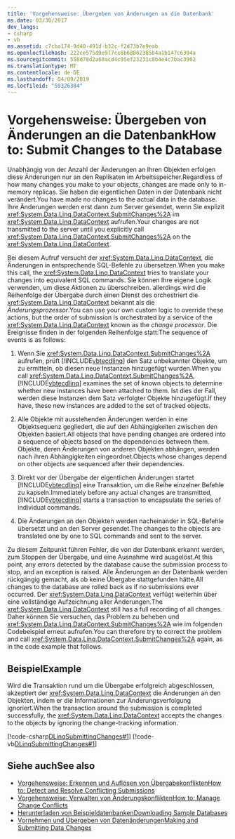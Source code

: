 ```yaml
---
title: 'Vorgehensweise: Übergeben von Änderungen an die Datenbank'
ms.date: 03/30/2017
dev_langs:
- csharp
- vb
ms.assetid: c7cba174-9d40-491d-b32c-f2d73b7e9eab
ms.openlocfilehash: 222ce575d9e977cc8b68862385b4a1b147c6394a
ms.sourcegitcommit: 558d78d2a68acd4c95ef23231c8b4e4c7bac3902
ms.translationtype: MT
ms.contentlocale: de-DE
ms.lasthandoff: 04/09/2019
ms.locfileid: "59326384"
---
```

# <a name="how-to-submit-changes-to-the-database"></a><span data-ttu-id="39e63-102">Vorgehensweise: Übergeben von Änderungen an die Datenbank</span><span class="sxs-lookup"><span data-stu-id="39e63-102">How to: Submit Changes to the Database</span></span>
<span data-ttu-id="39e63-103">Unabhängig von der Anzahl der Änderungen an Ihren Objekten erfolgen diese Änderungen nur an den Replikaten im Arbeitsspeicher.</span><span class="sxs-lookup"><span data-stu-id="39e63-103">Regardless of how many changes you make to your objects, changes are made only to in-memory replicas.</span></span> <span data-ttu-id="39e63-104">Sie haben die eigentlichen Daten in der Datenbank nicht verändert.</span><span class="sxs-lookup"><span data-stu-id="39e63-104">You have made no changes to the actual data in the database.</span></span> <span data-ttu-id="39e63-105">Ihre Änderungen werden erst dann zum Server gesendet, wenn Sie explizit <xref:System.Data.Linq.DataContext.SubmitChanges%2A> im <xref:System.Data.Linq.DataContext> aufrufen.</span><span class="sxs-lookup"><span data-stu-id="39e63-105">Your changes are not transmitted to the server until you explicitly call <xref:System.Data.Linq.DataContext.SubmitChanges%2A> on the <xref:System.Data.Linq.DataContext>.</span></span>  
  
 <span data-ttu-id="39e63-106">Bei diesem Aufruf versucht der <xref:System.Data.Linq.DataContext>, die Änderungen in entsprechende SQL-Befehle zu übersetzen.</span><span class="sxs-lookup"><span data-stu-id="39e63-106">When you make this call, the <xref:System.Data.Linq.DataContext> tries to translate your changes into equivalent SQL commands.</span></span> <span data-ttu-id="39e63-107">Sie können Ihre eigene Logik verwenden, um diese Aktionen zu überschreiben. allerdings wird die Reihenfolge der Übergabe durch einen Dienst des orchestriert die <xref:System.Data.Linq.DataContext> bekannt als die *Änderungsprozessor*.</span><span class="sxs-lookup"><span data-stu-id="39e63-107">You can use your own custom logic to override these actions, but the order of submission is orchestrated by a service of the <xref:System.Data.Linq.DataContext> known as the *change processor*.</span></span> <span data-ttu-id="39e63-108">Die Ereignisse finden in der folgenden Reihenfolge statt:</span><span class="sxs-lookup"><span data-stu-id="39e63-108">The sequence of events is as follows:</span></span>  
  
1. <span data-ttu-id="39e63-109">Wenn Sie <xref:System.Data.Linq.DataContext.SubmitChanges%2A> aufrufen, prüft [!INCLUDE[vbtecdlinq](../../../../../../includes/vbtecdlinq-md.md)] den Satz unbekannter Objekte, um zu ermitteln, ob diesen neue Instanzen hinzugefügt wurden.</span><span class="sxs-lookup"><span data-stu-id="39e63-109">When you call <xref:System.Data.Linq.DataContext.SubmitChanges%2A>, [!INCLUDE[vbtecdlinq](../../../../../../includes/vbtecdlinq-md.md)] examines the set of known objects to determine whether new instances have been attached to them.</span></span> <span data-ttu-id="39e63-110">Ist dies der Fall, werden diese Instanzen dem Satz verfolgter Objekte hinzugefügt.</span><span class="sxs-lookup"><span data-stu-id="39e63-110">If they have, these new instances are added to the set of tracked objects.</span></span>  
  
2. <span data-ttu-id="39e63-111">Alle Objekte mit ausstehenden Änderungen werden in eine Objektsequenz gegliedert, die auf den Abhängigkeiten zwischen den Objekten basiert.</span><span class="sxs-lookup"><span data-stu-id="39e63-111">All objects that have pending changes are ordered into a sequence of objects based on the dependencies between them.</span></span> <span data-ttu-id="39e63-112">Objekte, deren Änderungen von anderen Objekten abhängen, werden nach ihren Abhängigkeiten eingeordnet.</span><span class="sxs-lookup"><span data-stu-id="39e63-112">Objects whose changes depend on other objects are sequenced after their dependencies.</span></span>  
  
3. <span data-ttu-id="39e63-113">Direkt vor der Übergabe der eigentlichen Änderungen startet [!INCLUDE[vbtecdlinq](../../../../../../includes/vbtecdlinq-md.md)] eine Transaktion, um die Reihe einzelner Befehle zu kapseln.</span><span class="sxs-lookup"><span data-stu-id="39e63-113">Immediately before any actual changes are transmitted, [!INCLUDE[vbtecdlinq](../../../../../../includes/vbtecdlinq-md.md)] starts a transaction to encapsulate the series of individual commands.</span></span>  
  
4. <span data-ttu-id="39e63-114">Die Änderungen an den Objekten werden nacheinander in SQL-Befehle übersetzt und an den Server gesendet.</span><span class="sxs-lookup"><span data-stu-id="39e63-114">The changes to the objects are translated one by one to SQL commands and sent to the server.</span></span>  
  
 <span data-ttu-id="39e63-115">Zu diesem Zeitpunkt führen Fehler, die von der Datenbank erkannt werden, zum Stoppen der Übergabe, und eine Ausnahme wird ausgelöst.</span><span class="sxs-lookup"><span data-stu-id="39e63-115">At this point, any errors detected by the database cause the submission process to stop, and an exception is raised.</span></span> <span data-ttu-id="39e63-116">Alle Änderungen an der Datenbank werden rückgängig gemacht, als ob keine Übergabe stattgefunden hätte.</span><span class="sxs-lookup"><span data-stu-id="39e63-116">All changes to the database are rolled back as if no submissions ever occurred.</span></span> <span data-ttu-id="39e63-117">Der <xref:System.Data.Linq.DataContext> verfügt weiterhin über eine vollständige Aufzeichnung aller Änderungen.</span><span class="sxs-lookup"><span data-stu-id="39e63-117">The <xref:System.Data.Linq.DataContext> still has a full recording of all changes.</span></span> <span data-ttu-id="39e63-118">Daher können Sie versuchen, das Problem zu beheben und <xref:System.Data.Linq.DataContext.SubmitChanges%2A> wie im folgenden Codebeispiel erneut aufrufen.</span><span class="sxs-lookup"><span data-stu-id="39e63-118">You can therefore try to correct the problem and call <xref:System.Data.Linq.DataContext.SubmitChanges%2A> again, as in the code example that follows.</span></span>  
  
## <a name="example"></a><span data-ttu-id="39e63-119">Beispiel</span><span class="sxs-lookup"><span data-stu-id="39e63-119">Example</span></span>  
 <span data-ttu-id="39e63-120">Wird die Transaktion rund um die Übergabe erfolgreich abgeschlossen, akzeptiert der <xref:System.Data.Linq.DataContext> die Änderungen an den Objekten, indem er die Informationen zur Änderungsverfolgung ignoriert.</span><span class="sxs-lookup"><span data-stu-id="39e63-120">When the transaction around the submission is completed successfully, the <xref:System.Data.Linq.DataContext> accepts the changes to the objects by ignoring the change-tracking information.</span></span>  
  
 [!code-csharp[DLinqSubmittingChanges#1](../../../../../../samples/snippets/csharp/VS_Snippets_Data/DLinqSubmittingChanges/cs/Program.cs#1)]
 [!code-vb[DLinqSubmittingChanges#1](../../../../../../samples/snippets/visualbasic/VS_Snippets_Data/DLinqSubmittingChanges/vb/Module1.vb#1)]  
  
## <a name="see-also"></a><span data-ttu-id="39e63-121">Siehe auch</span><span class="sxs-lookup"><span data-stu-id="39e63-121">See also</span></span>

- [<span data-ttu-id="39e63-122">Vorgehensweise: Erkennen und Auflösen von Übergabekonflikten</span><span class="sxs-lookup"><span data-stu-id="39e63-122">How to: Detect and Resolve Conflicting Submissions</span></span>](../../../../../../docs/framework/data/adonet/sql/linq/how-to-detect-and-resolve-conflicting-submissions.md)
- [<span data-ttu-id="39e63-123">Vorgehensweise: Verwalten von Änderungskonflikten</span><span class="sxs-lookup"><span data-stu-id="39e63-123">How to: Manage Change Conflicts</span></span>](../../../../../../docs/framework/data/adonet/sql/linq/how-to-manage-change-conflicts.md)
- [<span data-ttu-id="39e63-124">Herunterladen von Beispieldatenbanken</span><span class="sxs-lookup"><span data-stu-id="39e63-124">Downloading Sample Databases</span></span>](../../../../../../docs/framework/data/adonet/sql/linq/downloading-sample-databases.md)
- [<span data-ttu-id="39e63-125">Vornehmen und Übergeben von Datenänderungen</span><span class="sxs-lookup"><span data-stu-id="39e63-125">Making and Submitting Data Changes</span></span>](../../../../../../docs/framework/data/adonet/sql/linq/making-and-submitting-data-changes.md)
